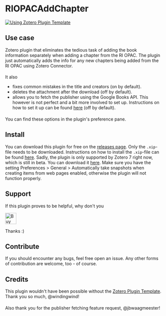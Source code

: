 # RIOPACAddChapter
[![Using Zotero Plugin Template](https://img.shields.io/badge/Using-Zotero%20Plugin%20Template-blue?style=flat-square&logo=github)](https://github.com/windingwind/zotero-plugin-template)
## Use case
Zotero plugin that eliminates the tedious task of adding the book information separately when adding a chapter from the RI OPAC.
The plugin just automatically adds the info for any new chapters being added from the RI OPAC using Zotero Connector.
####
It also 
- fixes common mistakes in the title and creators (on by default).
- deletes the attachment after the download (off by default).
- allows you to fetch the publisher using the Google Books API. This however is not perfect and a bit more involved to set up. Instructions on how to set it up can be found [here](https://github.com/theRatramnus/RIOPACAddChapter/blob/main/HOWTOUSEBOOKSAPI.md) (off by default).
####
You can find these options in the plugin's preference pane.

## Install
You can download this plugin for free on the [releases page](https://github.com/theRatramnus/RIOPACAddChapter/releases). Only the `.xip`-file needs to be downloaded. Instructions on how to install the `.xip`-file can be found [here](https://www.zotero.org/support/plugins). Sadly, the plugin is only supported by Zotero 7 right now, which is still in beta. You can download it [here](https://www.zotero.org/support/beta_builds). Make sure you have the setting Preferences > General > Automatically take snapshots when creating items from web pages enabled, otherwise the plugin will not function properly.

## Support
If this plugin proves to be helpful, why don't you 

<a href='https://ko-fi.com/P5P2Y9CL5' target='_blank'><img height='36' style='border:0px;height:36px;' src='https://storage.ko-fi.com/cdn/kofi2.png?v=3' border='0' alt='Buy Me a Coffee at ko-fi.com' /></a>

Thanks :)

## Contribute
If you should encounter any bugs, feel free open an issue. Any other forms of contribution are welcome, too - of course.

## Credits
This plugin wouldn't have been possible without the [Zotero Plugin Template](https://github.com/windingwind/zotero-plugin-template). Thank you so much, @windingwind!
####
Also thank you for the publisher fetching feature request, @jbwaagmeester!
